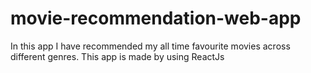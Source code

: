 # movie-recommendation-web-app
 In this app I have recommended my all time favourite movies across different genres. This app is made by using ReactJs
